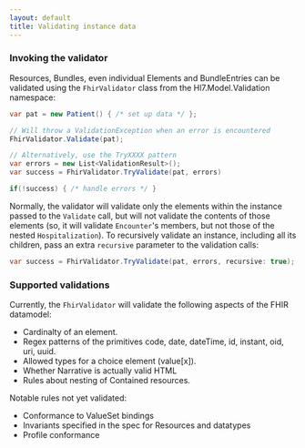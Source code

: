```yaml
---
layout: default
title: Validating instance data
---
```


### Invoking the validator
Resources, Bundles, even individual Elements and BundleEntries can be validated using the `FhirValidator` class from the Hl7.Model.Validation namespace:

```csharp
var pat = new Patient() { /* set up data */ };

// Will throw a ValidationException when an error is encountered
FhirValidator.Validate(pat);

// Alternatively, use the TryXXXX pattern
var errors = new List<ValidationResult>();
var success = FhirValidator.TryValidate(pat, errors)

if(!success) { /* handle errors */ }
```

Normally, the validator will validate only the elements within the instance passed to the `Validate` call, but will not validate the contents of those elements (so, it will validate `Encounter`'s members, but not those of the nested `Hospitalization`). To recursively validate an instance, including all its children, pass an extra `recursive` parameter to the validation calls:

```csharp
var success = FhirValidator.TryValidate(pat, errors, recursive: true);
```


### Supported validations
Currently, the `FhirValidator` will validate the following aspects of the FHIR datamodel:

* Cardinalty of an element.
* Regex patterns of the primitives code, date, dateTime, id, instant, oid, uri, uuid.
* Allowed types for a choice element (value[x]).
* Whether Narrative is actually valid HTML
* Rules about nesting of Contained resources.

Notable rules not yet validated:

* Conformance to ValueSet bindings
* Invariants specified in the spec for Resources and datatypes
* Profile conformance


